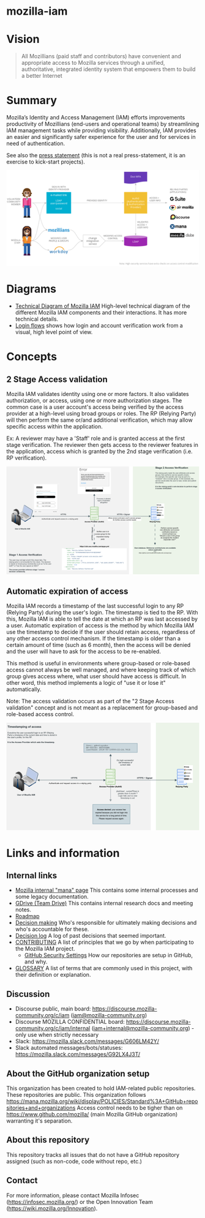 # mozilla-iam

# Vision
> All Mozillians (paid staff and contributors) have convenient and appropriate access to Mozilla services through a unified, authoritative, integrated identity system that empowers them to build a better Internet

# Summary
Mozilla’s Identity and Access Management (IAM) efforts improvements productivity of Mozillians (end-users and operational teams) by streamlining IAM management tasks while providing visibility.
Additionally, IAM provides an easier and significantly safer experience for the user and for services in need of authentication.

See also the [press statement](Press.md) (this is not a real press-statement, it is an exercise to kick-start projects).


![Diagram](/imgs/diagram.png?raw=true "High-level diagram")

# Diagrams

- [Technical Diagram of Mozilla IAM](imgs/technical_architecture_diagram.png?raw=true) High-level technical diagram of
  the different Mozilla IAM components and their interactions. It has more technical details.
- [Login flows](imgs/login_flows.png?raw=true) shows how login and account verification work from a visual, high level
  point of
  view.


# Concepts

## 2 Stage Access validation

Mozilla IAM validates identity using one or more factors. It also validates authorization, or access, using one or
more authorization stages.
The common case is a user account's access being verified by the access provider at a high-level using broad groups or
roles. The RP (Relying Party) will then perform the same or/and additional verification, which may allow specific access within the
application.

Ex: A reviewer may have a 'Staff' role and is granted access at the first stage verification. The reviewer then gets access
to the reviewer features in the application, access which is granted by the 2nd stage verification (i.e. RP
verification).

![2stages](/imgs/2stageaccess.png?raw=true "2 Stages Access Diagram")

## Automatic expiration of access

Mozilla IAM records a timestamp of the last successful login to any RP (Relying Party) during the user's login. The
timestamp is tied to the RP.
With this, Mozilla IAM is able to tell the date at which an RP was last accessed by a user.
Automatic expiration of access is the method by which Mozilla IAM use the timestamp to decide if the user should
retain access, regardless of any other access control mechanism. If the timestamp is older than a certain amount of time
(such as 6 month), then the access will be denied and the user will have to ask for the access to be re-enabled.

This method is useful in environments where group-based or role-based access cannot always be well managed, and where
keeping track of which group gives access where, what user should have access is difficult. In other word, this method
implements a logic of "use it or lose it" automatically.

Note: The access validation occurs as part of the "2 Stage Access validation" concept and is not meant as a replacement for group-based and role-based access control.

![expirationofaccess](/imgs/expirationofaccess.png?raw=true "Expiration of access diagram")

# Links and information
## Internal links
- [Mozilla internal "mana" page](https://mana.mozilla.org/wiki/display/SECURITY/IAM) This contains some internal processes and some legacy documentation.
- [GDrive (Team Drive)](https://drive.google.com/drive/folders/0ALdo9L7TEaCgUk9PVA) This contains internal research docs and meeting notes.
- [Roadmap](https://app.productplan.com/p/WZ5WEuTxpjVjxuPQ2IvlCys0WnXZVSJ2)
- [Decision making](DECISION-MAKING.md) Who's responsible for ultimately making decisions and who's accountable for these.
- [Decision log](https://docs.google.com/spreadsheets/d/1QqJBLg6tTMUj_8VyPMEZOdsiumSzAwdZ-J-SpJsaEqs/edit#gid=0) A log of past decisions that seemed important.
- [CONTRIBUTING](CONTRIBUTING.md) A list of principles that we go by when participating to the Mozilla IAM project.
  - [GitHub Security Settings](GitHub-Security-Settings.md) How our repositories are setup in GitHub, and why.
- [GLOSSARY](GLOSSARY.md) A list of terms that are commonly used in this project, with their definition or explanation.

## Discussion
- Discourse public, main board: https://discourse.mozilla-community.org/c/iam (iam@mozilla-community.org)
- Discourse MOZILLA CONFIDENTIAL board: https://discourse.mozilla-community.org/c/iam/internal (iam+internal@mozilla-community.org) - only use when strictly necessary
- Slack: https://mozilla.slack.com/messages/G606LM42Y/
- Slack automated messages/bots/statuses: https://mozilla.slack.com/messages/G92LX4J3T/

## About the GitHub organization setup
This organization has been created to hold IAM-related public repositories. These repositories are public.
This organization follows https://mana.mozilla.org/wiki/display/POLICIES/Standard%3A+GitHub+repositories+and+organizations
Access control needs to be tigher than on https://www.github.com/mozilla/ (main Mozilla GitHub organization) warranting it's separation.

## About this repository
This repository tracks all issues that do not have a GitHub repository assigned (such as non-code, code without repo, etc.)

## Contact
For more information, please contact Mozilla Infosec (https://infosec.mozilla.org/) or the Open Innovation Team (https://wiki.mozilla.org/Innovation).
